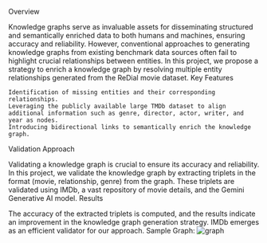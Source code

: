 Overview

Knowledge graphs serve as invaluable assets for disseminating structured and semantically enriched data to both humans and machines, ensuring accuracy and reliability. However, conventional approaches to generating knowledge graphs from existing benchmark data sources often fail to highlight crucial relationships between entities. In this project, we propose a strategy to enrich a knowledge graph by resolving multiple entity relationships generated from the ReDial movie dataset.
Key Features

    Identification of missing entities and their corresponding relationships.
    Leveraging the publicly available large TMDb dataset to align additional information such as genre, director, actor, writer, and year as nodes.
    Introducing bidirectional links to semantically enrich the knowledge graph.

Validation Approach

Validating a knowledge graph is crucial to ensure its accuracy and reliability. In this project, we validate the knowledge graph by extracting triplets in the format (movie, relationship, genre) from the graph. These triplets are validated using IMDb, a vast repository of movie details, and the Gemini Generative AI model.
Results

The accuracy of the extracted triplets is computed, and the results indicate an improvement in the knowledge graph generation strategy. IMDb emerges as an efficient validator for our approach.
Sample Graph:
![graph](https://github.com/tanish105/Conversational-Recommedation-System-Using-Knowledge-Graph/assets/76030589/724194dd-4dec-49e2-93cb-01c3948d1b93)
